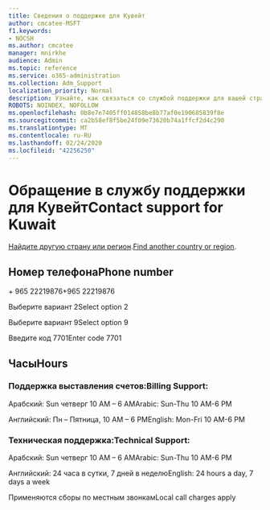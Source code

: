 ```yaml
---
title: Сведения о поддержке для Кувейт
author: cmcatee-MSFT
f1.keywords:
- NOCSH
ms.author: cmcatee
manager: mnirkhe
audience: Admin
ms.topic: reference
ms.service: o365-administration
ms.collection: Adm_Support
localization_priority: Normal
description: Узнайте, как связаться со службой поддержки для вашей страны или региона.
ROBOTS: NOINDEX, NOFOLLOW
ms.openlocfilehash: 0b8e7e7405ff014858be8b77af0e190685839f8e
ms.sourcegitcommit: ca2b58ef8f5be24f09e73620b74a1ffcf2d4c290
ms.translationtype: MT
ms.contentlocale: ru-RU
ms.lasthandoff: 02/24/2020
ms.locfileid: "42256250"
---
```

# <a name="contact-support-for-kuwait"></a><span data-ttu-id="f1e2a-103">Обращение в службу поддержки для Кувейт</span><span class="sxs-lookup"><span data-stu-id="f1e2a-103">Contact support for Kuwait</span></span>

<span data-ttu-id="f1e2a-104">[Найдите другую страну или регион](../contact-support-for-business-products.md).</span><span class="sxs-lookup"><span data-stu-id="f1e2a-104">[Find another country or region](../contact-support-for-business-products.md).</span></span>

## <a name="phone-number"></a><span data-ttu-id="f1e2a-105">Номер телефона</span><span class="sxs-lookup"><span data-stu-id="f1e2a-105">Phone number</span></span>
<span data-ttu-id="f1e2a-106">+ 965 22219876</span><span class="sxs-lookup"><span data-stu-id="f1e2a-106">+965 22219876</span></span>

<span data-ttu-id="f1e2a-107">Выберите вариант 2</span><span class="sxs-lookup"><span data-stu-id="f1e2a-107">Select option 2</span></span>

<span data-ttu-id="f1e2a-108">Выберите вариант 9</span><span class="sxs-lookup"><span data-stu-id="f1e2a-108">Select option 9</span></span>

<span data-ttu-id="f1e2a-109">Введите код 7701</span><span class="sxs-lookup"><span data-stu-id="f1e2a-109">Enter code 7701</span></span>

## <a name="hours"></a><span data-ttu-id="f1e2a-110">Часы</span><span class="sxs-lookup"><span data-stu-id="f1e2a-110">Hours</span></span>
### <a name="billing-support"></a><span data-ttu-id="f1e2a-111">Поддержка выставления счетов:</span><span class="sxs-lookup"><span data-stu-id="f1e2a-111">Billing Support:</span></span>

<span data-ttu-id="f1e2a-112">Арабский: Sun четверг 10 AM – 6 AM</span><span class="sxs-lookup"><span data-stu-id="f1e2a-112">Arabic: Sun-Thu 10 AM-6 PM</span></span>

<span data-ttu-id="f1e2a-113">Английский: Пн – Пятница, 10 AM – 6 PM</span><span class="sxs-lookup"><span data-stu-id="f1e2a-113">English: Mon-Fri 10 AM-6 PM</span></span>

### <a name="technical-support"></a><span data-ttu-id="f1e2a-114">Техническая поддержка:</span><span class="sxs-lookup"><span data-stu-id="f1e2a-114">Technical Support:</span></span>

<span data-ttu-id="f1e2a-115">Арабский: Sun четверг 10 AM – 6 AM</span><span class="sxs-lookup"><span data-stu-id="f1e2a-115">Arabic: Sun-Thu 10 AM-6 PM</span></span>

<span data-ttu-id="f1e2a-116">Английский: 24 часа в сутки, 7 дней в неделю</span><span class="sxs-lookup"><span data-stu-id="f1e2a-116">English: 24 hours a day, 7 days a week</span></span>

<span data-ttu-id="f1e2a-117">Применяются сборы по местным звонкам</span><span class="sxs-lookup"><span data-stu-id="f1e2a-117">Local call charges apply</span></span>